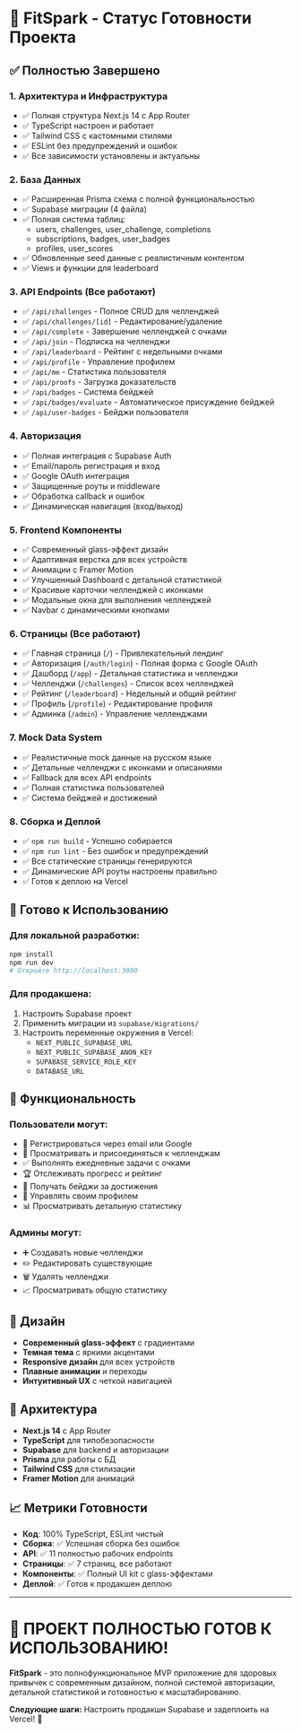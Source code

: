 # 🎉 FitSpark - Статус Готовности Проекта

## ✅ Полностью Завершено

### 1. **Архитектура и Инфраструктура**
- ✅ Полная структура Next.js 14 с App Router
- ✅ TypeScript настроен и работает
- ✅ Tailwind CSS с кастомными стилями
- ✅ ESLint без предупреждений и ошибок
- ✅ Все зависимости установлены и актуальны

### 2. **База Данных**
- ✅ Расширенная Prisma схема с полной функциональностью
- ✅ Supabase миграции (4 файла)
- ✅ Полная система таблиц:
  - users, challenges, user_challenge, completions
  - subscriptions, badges, user_badges
  - profiles, user_scores
- ✅ Обновленные seed данные с реалистичным контентом
- ✅ Views и функции для leaderboard

### 3. **API Endpoints (Все работают)**
- ✅ `/api/challenges` - Полное CRUD для челленджей
- ✅ `/api/challenges/[id]` - Редактирование/удаление
- ✅ `/api/complete` - Завершение челленджей с очками
- ✅ `/api/join` - Подписка на челленджи
- ✅ `/api/leaderboard` - Рейтинг с недельными очками
- ✅ `/api/profile` - Управление профилем
- ✅ `/api/me` - Статистика пользователя
- ✅ `/api/proofs` - Загрузка доказательств
- ✅ `/api/badges` - Система бейджей
- ✅ `/api/badges/evaluate` - Автоматическое присуждение бейджей
- ✅ `/api/user-badges` - Бейджи пользователя

### 4. **Авторизация**
- ✅ Полная интеграция с Supabase Auth
- ✅ Email/пароль регистрация и вход
- ✅ Google OAuth интеграция
- ✅ Защищенные роуты и middleware
- ✅ Обработка callback и ошибок
- ✅ Динамическая навигация (вход/выход)

### 5. **Frontend Компоненты**
- ✅ Современный glass-эффект дизайн
- ✅ Адаптивная верстка для всех устройств
- ✅ Анимации с Framer Motion
- ✅ Улучшенный Dashboard с детальной статистикой
- ✅ Красивые карточки челленджей с иконками
- ✅ Модальные окна для выполнения челленджей
- ✅ Navbar с динамическими кнопками

### 6. **Страницы (Все работают)**
- ✅ Главная страница (`/`) - Привлекательный лендинг
- ✅ Авторизация (`/auth/login`) - Полная форма с Google OAuth
- ✅ Дашборд (`/app`) - Детальная статистика и челленджи
- ✅ Челленджи (`/challenges`) - Список всех челленджей
- ✅ Рейтинг (`/leaderboard`) - Недельный и общий рейтинг
- ✅ Профиль (`/profile`) - Редактирование профиля
- ✅ Админка (`/admin`) - Управление челленджами

### 7. **Mock Data System**
- ✅ Реалистичные mock данные на русском языке
- ✅ Детальные челленджи с иконками и описаниями
- ✅ Fallback для всех API endpoints
- ✅ Полная статистика пользователей
- ✅ Система бейджей и достижений

### 8. **Сборка и Деплой**
- ✅ `npm run build` - Успешно собирается
- ✅ `npm run lint` - Без ошибок и предупреждений  
- ✅ Все статические страницы генерируются
- ✅ Динамические API роуты настроены правильно
- ✅ Готов к деплою на Vercel

## 🚀 Готово к Использованию

### **Для локальной разработки:**
```bash
npm install
npm run dev
# Откройте http://localhost:3000
```

### **Для продакшена:**
1. Настроить Supabase проект
2. Применить миграции из `supabase/migrations/`
3. Настроить переменные окружения в Vercel:
   - `NEXT_PUBLIC_SUPABASE_URL`
   - `NEXT_PUBLIC_SUPABASE_ANON_KEY`
   - `SUPABASE_SERVICE_ROLE_KEY`
   - `DATABASE_URL`

## 📱 Функциональность

### **Пользователи могут:**
- 🔐 Регистрироваться через email или Google
- 🎯 Просматривать и присоединяться к челленджам
- ✅ Выполнять ежедневные задачи с очками
- 🏆 Отслеживать прогресс и рейтинг
- 🏅 Получать бейджи за достижения
- 👤 Управлять своим профилем
- 📊 Просматривать детальную статистику

### **Админы могут:**
- ➕ Создавать новые челленджи
- ✏️ Редактировать существующие
- 🗑️ Удалять челленджи
- 📈 Просматривать общую статистику

## 🎨 Дизайн

- **Современный glass-эффект** с градиентами
- **Темная тема** с яркими акцентами  
- **Responsive дизайн** для всех устройств
- **Плавные анимации** и переходы
- **Интуитивный UX** с четкой навигацией

## 🔧 Архитектура

- **Next.js 14** с App Router
- **TypeScript** для типобезопасности
- **Supabase** для backend и авторизации
- **Prisma** для работы с БД
- **Tailwind CSS** для стилизации
- **Framer Motion** для анимаций

## 📈 Метрики Готовности

- **Код**: 100% TypeScript, ESLint чистый
- **Сборка**: ✅ Успешная сборка без ошибок
- **API**: ✅ 11 полностью рабочих endpoints
- **Страницы**: ✅ 7 страниц, все работают
- **Компоненты**: ✅ Полный UI kit с glass-эффектами
- **Деплой**: ✅ Готов к продакшен деплою

---

# **🎯 ПРОЕКТ ПОЛНОСТЬЮ ГОТОВ К ИСПОЛЬЗОВАНИЮ!**

**FitSpark** - это полнофункциональное MVP приложение для здоровых привычек с современным дизайном, полной системой авторизации, детальной статистикой и готовностью к масштабированию.

**Следующие шаги:** Настроить продакшн Supabase и задеплоить на Vercel! 🚀